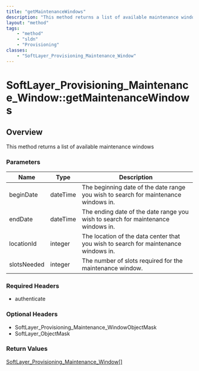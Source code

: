 ```yaml
---
title: "getMaintenanceWindows"
description: "This method returns a list of available maintenance windows"
layout: "method"
tags:
    - "method"
    - "sldn"
    - "Provisioning"
classes:
    - "SoftLayer_Provisioning_Maintenance_Window"
---
```

# SoftLayer_Provisioning_Maintenance_Window::getMaintenanceWindows
## Overview 
This method returns a list of available maintenance windows 

### Parameters 
|Name | Type | Description |
| --- | --- | --- |
|beginDate| dateTime| The beginning date of the date range you wish to search for maintenance windows in.|
|endDate| dateTime| The ending date of the date range you wish to search for maintenance windows in.|
|locationId| integer| The location of the data center that you wish to search for maintenance windows in.|
|slotsNeeded| integer| The number of slots required for the maintenance window.|


### Required Headers
* authenticate

### Optional Headers
* SoftLayer_Provisioning_Maintenance_WindowObjectMask
* SoftLayer_ObjectMask

### Return Values
<a href='/reference/datatypes/SoftLayer_Provisioning_Maintenance_Window'>SoftLayer_Provisioning_Maintenance_Window[] </a>
